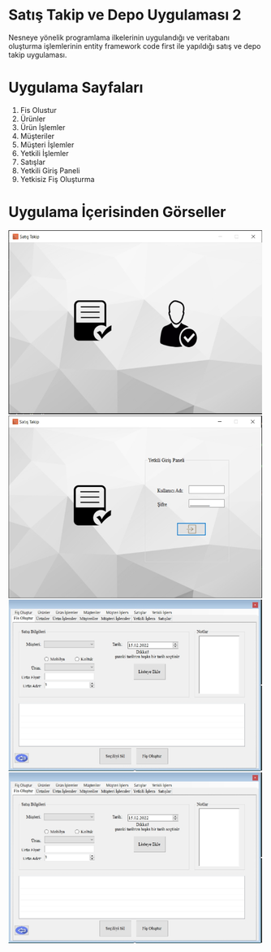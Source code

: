 # Satış Takip ve Depo Uygulaması 2

Nesneye yönelik programlama ilkelerinin uygulandığı ve veritabanı oluşturma işlemlerinin entity framework code first ile yapıldığı satış ve depo takip uygulaması. 

# Uygulama Sayfaları
1. Fis Olustur
2. Ürünler
3. Ürün İşlemler
4. Müşteriler
5. Müşteri İşlemler
6. Yetkili İşlemler
7. Satışlar
8. Yetkili Giriş Paneli
9. Yetkisiz Fiş Oluşturma

# Uygulama İçerisinden Görseller

<img src="https://github.com/furkanayyildiz55/Satis_Takip_2_OOP/blob/master/ana_sayfa.jpg" width="500">

<img src="https://github.com/furkanayyildiz55/Satis_Takip_2_OOP/blob/master/yetkili_giris.jpg" width="500">

<img src="https://github.com/furkanayyildiz55/Satis_Takip_2_OOP/blob/master/fis_olustur.jpg" width="500">

<img src="https://github.com/furkanayyildiz55/Satis_Takip_2_OOP/blob/master/fis_olustur.jpg" width="500">
